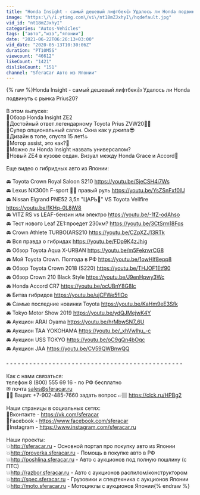 ```yaml
---
title: "Honda Insight - самый дешевый лифтбек👍 Удалось ли Honda подвинуть с рынка Prius20?"
image: "https:\/\/i.ytimg.com\/vi\/nt18mZJxhyI\/hqdefault.jpg"
vid_id: "nt18mZJxhyI"
categories: "Autos-Vehicles"
tags: ["авто","изз","японии"]
date: "2021-06-22T06:26:13+03:00"
vid_date: "2020-05-13T10:30:06Z"
duration: "PT10M5S"
viewcount: "46612"
likeCount: "1421"
dislikeCount: "151"
channel: "SferaCar Авто из Японии"
---
```

{% raw %}Honda Insight - самый дешевый лифтбек👍 Удалось ли Honda подвинуть с рынка Prius20?<br /><br />В этом выпуске:<br />🚗Обзор Honda Insight ZE2<br />🚗Достойный ответ легендарному Toyota Prius ZVW20👊🏻<br />🚗Супер опциональный салон. Окна как у джипа😎<br />🚗Дизайн в топе, спустя 15 лет!🔝<br />🚗Мотор assist, это как?🤔<br />🚗Можно ли Honda Insight назвать универсалом?<br />🚗Новый ZE4 в кузове седан. Визуал между Honda Grace и Accord🤩<br /><br />Еще видео о гибридных авто из Японии:<br /><br />🚘 Toyota Crown Royal Saloon S210 <a rel="nofollow" target="blank" href="https://youtu.be/SjeCSH4i7Ws">https://youtu.be/SjeCSH4i7Ws</a><br />🚘 Lexus NX300h F-sport 💪🏼 правый руль <a rel="nofollow" target="blank" href="https://youtu.be/YsZSnFxf0lU">https://youtu.be/YsZSnFxf0lU</a><br />🚘 Nissan Elgrand PNE52 3,5л &quot;ЦАРЬ👑&quot; VS Toyota Vellfire <a rel="nofollow" target="blank" href="https://youtu.be/fKHq-0L8jW8">https://youtu.be/fKHq-0L8jW8</a><br />🚘 VITZ RS vs LEAF-бензин или электро <a rel="nofollow" target="blank" href="https://youtu.be/-1fZ-odAhso">https://youtu.be/-1fZ-odAhso</a><br />🚘 Тест нового Leaf ZE1:проедет 230км? <a rel="nofollow" target="blank" href="https://youtu.be/3CtSrm18Fqs">https://youtu.be/3CtSrm18Fqs</a><br />🚘 Crown Athlete TURBO(ARS210 <a rel="nofollow" target="blank" href="https://youtu.be/CZpXZJ13RTk">https://youtu.be/CZpXZJ13RTk</a><br />🚘 Вся правда о гибридах <a rel="nofollow" target="blank" href="https://youtu.be/FDp9K4zJhig">https://youtu.be/FDp9K4zJhig</a><br />🚘 Обзор Toyota Aqua X-URBAN  <a rel="nofollow" target="blank" href="https://youtu.be/m5FeknvrCG8">https://youtu.be/m5FeknvrCG8</a> <br />🚘 Мой Toyota Crown. Полгода в РФ <a rel="nofollow" target="blank" href="https://youtu.be/1owHlf8epp8">https://youtu.be/1owHlf8epp8</a> <br />🚘 Обзор Toyota Crown 2018 (S220)  <a rel="nofollow" target="blank" href="https://youtu.be/THJOF1Etf90">https://youtu.be/THJOF1Etf90</a> <br />🚘 Обзор Crown 210 Black Style  <a rel="nofollow" target="blank" href="https://youtu.be/J9enHpwy3Wc">https://youtu.be/J9enHpwy3Wc</a><br />🚘 Honda Accord CR7 <a rel="nofollow" target="blank" href="https://youtu.be/ocUBnY8G8lc">https://youtu.be/ocUBnY8G8lc</a><br />🚘 Битва гибридов <a rel="nofollow" target="blank" href="https://youtu.be/ujCFWe5flOo">https://youtu.be/ujCFWe5flOo</a><br />🚘 Самые последние новинки Toyota <a rel="nofollow" target="blank" href="https://youtu.be/KaHm9eE3Sfk">https://youtu.be/KaHm9eE3Sfk</a><br />🚘 Tokyo Motor Show 2019  <a rel="nofollow" target="blank" href="https://youtu.be/ydQJMejwK4Y">https://youtu.be/ydQJMejwK4Y</a><br />🚘 Аукцион ARAI Oyama <a rel="nofollow" target="blank" href="https://youtu.be/hrMbwSN7_6U">https://youtu.be/hrMbwSN7_6U</a> <br />🚘 Аукцион TAA YOKOHAMA  <a rel="nofollow" target="blank" href="https://youtu.be/_xhVwIhu_-c">https://youtu.be/_xhVwIhu_-c</a><br />🚘 Аукцион USS TOKYO  <a rel="nofollow" target="blank" href="https://youtu.be/oC9gQn4bOqc">https://youtu.be/oC9gQn4bOqc</a><br />🚘 Аукцион JAA <a rel="nofollow" target="blank" href="https://youtu.be/CV59QWBnwQQ">https://youtu.be/CV59QWBnwQQ</a><br /><br />- - - - - - - - - - - - - - - - - - - - - - - - - - - - - - - - - - - - - - - - - - - - - - <br /><br />Как с нами связаться:<br />телефон 8 (800) 555 69 16 - по РФ бесплатно<br />✉  почта sales@sferacar.ru<br />✍🏻 Вацап:  +7-902-485-7660 задать вопрос 👉🏽  <a rel="nofollow" target="blank" href="https://clck.ru/HPBg2">https://clck.ru/HPBg2</a><br /><br />Наши страницы в социальных сетях:<br />💙Вконтакте - <a rel="nofollow" target="blank" href="https://vk.com/sferacar">https://vk.com/sferacar</a> <br />💙Facebook - <a rel="nofollow" target="blank" href="https://www.facebook.com/sferacar">https://www.facebook.com/sferacar</a> <br />💙Instagram - <a rel="nofollow" target="blank" href="https://www.instagram.com/sferacar.ru">https://www.instagram.com/sferacar.ru</a><br /><br />Наши проекты:<br />💥<a rel="nofollow" target="blank" href="http://sferacar.ru">http://sferacar.ru</a> - Основной портал про покупку авто из Японии<br />💥<a rel="nofollow" target="blank" href="http://proverka.sferacar.ru">http://proverka.sferacar.ru</a> - Помощь в покупке авто в РФ<br />💥<a rel="nofollow" target="blank" href="http://poshlina.sferacar.ru">http://poshlina.sferacar.ru</a>  -  Авто с аукционов под полную пошлину (с ПТС)<br />💥<a rel="nofollow" target="blank" href="http://razbor.sferacar.ru">http://razbor.sferacar.ru</a> - Авто с аукционов распилом/конструктором<br />💥<a rel="nofollow" target="blank" href="http://spec.sferacar.ru">http://spec.sferacar.ru</a> - Грузовики и спецтехника с аукционов Японии<br />💥<a rel="nofollow" target="blank" href="http://moto.sferacar.ru">http://moto.sferacar.ru</a> - Мотоциклы с аукционов Японии{% endraw %}
